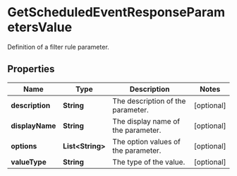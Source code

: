 

# GetScheduledEventResponseParametersValue

Definition of a filter rule parameter.

## Properties

| Name | Type | Description | Notes |
|------------ | ------------- | ------------- | -------------|
|**description** | **String** | The description of the parameter. |  [optional] |
|**displayName** | **String** | The display name of the parameter. |  [optional] |
|**options** | **List&lt;String&gt;** | The option values of the parameter. |  [optional] |
|**valueType** | **String** | The type of the value. |  [optional] |



